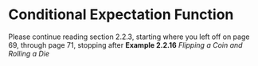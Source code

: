 # Conditional Expectation Function

Please continue reading section 2.2.3, starting where you left off on page 69, through page 71, stopping after **Example 2.2.16** *Flipping a Coin and Rolling a Die*
